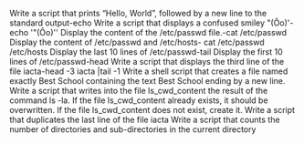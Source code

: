 Write a script that prints “Hello, World”, followed by a new line to the standard output-echo
Write a script that displays a confused smiley "(Ôo)'-echo '"(Ôo)'\'
Display the content of the /etc/passwd file.-cat /etc/passwd
Display the content of /etc/passwd and /etc/hosts- cat /etc/passwd /etc/hosts
Display the last 10 lines of /etc/passwd-tail
Display the first 10 lines of /etc/passwd-head 
Write a script that displays the third line of the file iacta-head -3 iacta |tail -1
Write a shell script that creates a file named exactly Best School containing the text Best School ending by a new line.
Write a script that writes into the file ls_cwd_content the result of the command ls -la. If the file ls_cwd_content already exists, it should be overwritten. If the file ls_cwd_content does not exist, create it.
Write a script that duplicates the last line of the file iacta
Write a script that counts the number of directories and sub-directories in the current directory

